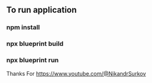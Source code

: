 ## To run application

### npm install

### npx blueprint build

### npx blueprint run

Thanks For https://www.youtube.com/@NikandrSurkov
